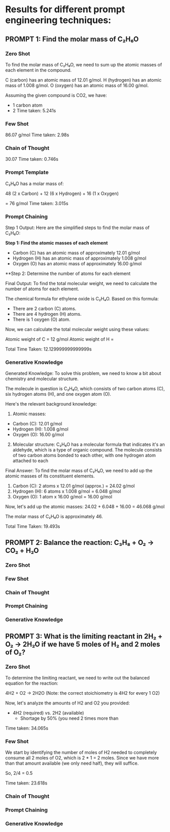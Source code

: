 # Results for different prompt engineering techniques:

## PROMPT 1: Find the molar mass of C₂H₆O
### Zero Shot
To find the molar mass of C₂H₆O, we need to sum up the atomic masses of each element in the compound.

C (carbon) has an atomic mass of 12.01 g/mol.
H (hydrogen) has an atomic mass of 1.008 g/mol.
O (oxygen) has an atomic mass of 16.00 g/mol.

Assuming the given compound is CO2, we have:
- 1 carbon atom
- 2
Time taken: 5.241s


### Few Shot
86.07 g/mol
Time taken: 2.98s

### Chain of Thought
30.07
Time taken: 0.746s

### Prompt Template
C₂H₆O has a molar mass of:

48 (2 x Carbon) + 12 (6 x Hydrogen) + 16 (1 x Oxygen)

= 76 g/mol
Time taken: 3.015s

### Prompt Chaining
Step 1 Output:
Here are the simplified steps to find the molar mass of C₂H₆O:

**Step 1: Find the atomic masses of each element**

- Carbon (C) has an atomic mass of approximately 12.01 g/mol
- Hydrogen (H) has an atomic mass of approximately 1.008 g/mol
- Oxygen (O) has an atomic mass of approximately 16.00 g/mol

**Step 2: Determine the number of atoms for each element

Final Output:
To find the total molecular weight, we need to calculate the number of atoms for each element.

The chemical formula for ethylene oxide is C₂H₄O. Based on this formula:

* There are 2 carbon (C) atoms.
* There are 4 hydrogen (H) atoms.
* There is 1 oxygen (O) atom.

Now, we can calculate the total molecular weight using these values:

Atomic weight of C = 12 g/mol
Atomic weight of H =

Total Time Taken: 12.129999999999999s

### Generative Knowledge
Generated Knowledge:
To solve this problem, we need to know a bit about chemistry and molecular structure.

The molecule in question is C₂H₆O, which consists of two carbon atoms (C), six hydrogen atoms (H), and one oxygen atom (O).

Here's the relevant background knowledge:

1. Atomic masses:
 * Carbon (C): 12.01 g/mol
 * Hydrogen (H): 1.008 g/mol
 * Oxygen (O): 16.00 g/mol
2. Molecular structure: C₂H₆O has a molecular formula that indicates it's an aldehyde, which is a type of organic compound. The molecule consists of two carbon atoms bonded to each other, with one hydrogen atom attached to each

Final Answer:
To find the molar mass of C₂H₆O, we need to add up the atomic masses of its constituent elements.

1. Carbon (C): 2 atoms x 12.01 g/mol (approx.) = 24.02 g/mol
2. Hydrogen (H): 6 atoms x 1.008 g/mol = 6.048 g/mol
3. Oxygen (O): 1 atom x 16.00 g/mol = 16.00 g/mol

Now, let's add up the atomic masses:
24.02 + 6.048 + 16.00 = 46.068 g/mol

The molar mass of C₂H₆O is approximately 46.

Total Time Taken: 19.493s

## PROMPT 2: Balance the reaction: C₃H₈ + O₂ → CO₂ + H₂O

### Zero Shot

### Few Shot

### Chain of Thought

### Prompt Chaining

### Generative Knowledge


## PROMPT 3: What is the limiting reactant in 2H₂ + O₂ → 2H₂O if we have 5 moles of H₂ and 2 moles of O₂?

### Zero Shot
To determine the limiting reactant, we need to write out the balanced equation for the reaction:

4H2 + O2 → 2H2O (Note: the correct stoichiometry is 4H2 for every 1 O2)

Now, let's analyze the amounts of H2 and O2 you provided:

* 4H2 (required) vs. 2H2 (available)
	+ Shortage by 50% (you need 2 times more than

Time taken: 34.065s

### Few Shot
We start by identifying the number of moles of H2 needed to completely consume all 2 moles of O2, which is 2 * 1 = 2 moles. Since we have more than that amount available (we only need half), they will suffice. 

So, 2/4 = 0.5

Time taken: 23.618s

### Chain of Thought

### Prompt Chaining

### Generative Knowledge
